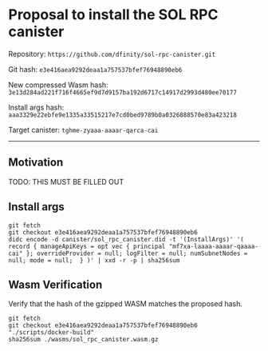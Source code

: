 # Proposal to install the SOL RPC canister

Repository: `https://github.com/dfinity/sol-rpc-canister.git`

Git hash: `e3e416aea9292deaa1a757537bfef76948890eb6`

New compressed Wasm hash: `3e13d284ad221f716f4665ef9d7d9157ba192d6717c14917d2993d480ee70177`

Install args hash: `aaa3329e22ebfe9e1335a33515217e7cd0bed9789b0a0326888570e83a423218`

Target canister: `tghme-zyaaa-aaaar-qarca-cai`

---

## Motivation
TODO: THIS MUST BE FILLED OUT


## Install args

```
git fetch
git checkout e3e416aea9292deaa1a757537bfef76948890eb6
didc encode -d canister/sol_rpc_canister.did -t '(InstallArgs)' '( record { manageApiKeys = opt vec { principal "mf7xa-laaaa-aaaar-qaaaa-cai" }; overrideProvider = null; logFilter = null; numSubnetNodes = null; mode = null;  } )' | xxd -r -p | sha256sum
```

## Wasm Verification

Verify that the hash of the gzipped WASM matches the proposed hash.

```
git fetch
git checkout e3e416aea9292deaa1a757537bfef76948890eb6
"./scripts/docker-build"
sha256sum ./wasms/sol_rpc_canister.wasm.gz
```